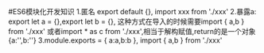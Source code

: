 #ES6模块化开发知识
1.匿名      export default {}, import  xxx from './xxx'
2.暴露a:    export let a = {},export let b = {}, 这种方式在导入的时候需要import { a,b } from './xxx' 
            或者import * as c from './xxx',相当于解构赋值,return的是一个对象{a:'',b:''}
3.module.exports = { a:a,b:b },  import { a,b } from './xxx'
